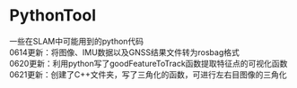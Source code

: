 # PythonTool
一些在SLAM中可能用到的python代码  
0614更新：将图像、IMU数据以及GNSS结果文件转为rosbag格式  
0620更新：利用python写了goodFeatureToTrack函数提取特征点的可视化函数  
0621更新：创建了C++文件夹，写了三角化的函数，可进行左右目图像的三角化